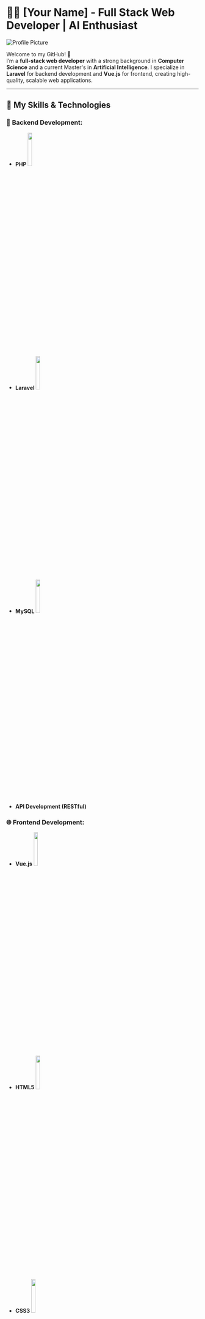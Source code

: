 # 👨‍💻 [Your Name] - Full Stack Web Developer | AI Enthusiast

![Profile Picture](https://www.example.com/profile_picture.png) <!-- Replace with your professional picture -->

Welcome to my GitHub! 👋  
I’m a **full-stack web developer** with a strong background in **Computer Science** and a current Master's in **Artificial Intelligence**. I specialize in **Laravel** for backend development and **Vue.js** for frontend, creating high-quality, scalable web applications.

---

## 🚀 My Skills & Technologies

### 🔧 **Backend Development**:
- **PHP** <code><img width="15%" src="https://www.vectorlogo.zone/logos/php/php-ar21.svg"></code>
- **Laravel** <code><img width="15%" src="https://www.vectorlogo.zone/logos/laravel/laravel-ar21.svg"></code>
- **MySQL** <code><img width="15%" src="https://www.vectorlogo.zone/logos/mysql/mysql-ar21.svg"></code>
- **API Development (RESTful)**

### 🌐 **Frontend Development**:
- **Vue.js** <code><img width="15%" src="https://www.vectorlogo.zone/logos/vuejs/vuejs-ar21.svg"></code>
- **HTML5** <code><img width="15%" src="https://www.vectorlogo.zone/logos/html5/html5-ar21.svg"></code>
- **CSS3** <code><img width="15%" src="https://www.vectorlogo.zone/logos/css3/css3-ar21.svg"></code>
- **JavaScript** <code><img width="15%" src="https://www.vectorlogo.zone/logos/javascript/javascript-ar21.svg"></code>

### 💼 **Development Tools**:
- **Git** <code><img width="15%" src="https://www.vectorlogo.zone/logos/git/git-ar21.svg"></code>
- **Node.js** <code><img width="15%" src="https://www.vectorlogo.zone/logos/nodejs/nodejs-ar21.svg"></code>
- **Docker** <code><img width="15%" src="https://www.vectorlogo.zone/logos/docker/docker-ar21.svg"></code>
- **Composer** <code><img width="15%" src="https://www.vectorlogo.zone/logos/composer/composer-ar21.svg"></code>

### 🧠 **Artificial Intelligence**:
- **Machine Learning** and **Deep Learning**
- **Python** for AI/ML Development
- **TensorFlow**, **Keras**, **PyTorch**

---

## 📂 Projects

Here are some of the key projects I’ve worked on that showcase my skills in **Laravel** and **Vue.js**:

### 1. **[Project Name: Laravel API](#)**
- **Description**: A RESTful API built with **Laravel** for managing user data, authentication, and authorization.
- **Key Features**: JWT authentication, user role management, and API endpoints.
- **Technologies**: Laravel, MySQL, JWT, API Development.

### 2. **[Project Name: Vue.js Dashboard](#)**
- **Description**: A dynamic, real-time dashboard application built using **Vue.js**.
- **Key Features**: Real-time data visualization, customizable charts, and responsive UI.
- **Technologies**: Vue.js, Vue Router, Chart.js, WebSocket.

### 3. **[Project Name: E-commerce Website](#)**
- **Description**: An e-commerce platform built with **Laravel** and **Vue.js**, featuring user accounts, product management, and order processing.
- **Key Features**: Product search, cart system, user authentication, order processing.
- **Technologies**: Laravel, Vue.js, MySQL.

---

## 📚 Education

- **Master's in Artificial Intelligence**  
  [University Name] - Current (Expected Graduation: YYYY)
  
- **Bachelor's in Computer Science**  
  [University Name] - Year of Graduation: YYYY

---

## 🏆 Certifications

- **Laravel Masterclass** - [Certifying Authority] - Year
- **Vue.js Fundamentals** - [Certifying Authority] - Year
- **Python for Data Science** - [Certifying Authority] - Year

---

## 💬 Let's Connect!

- **Email**: [your_email@example.com](mailto:your_email@example.com)
- **LinkedIn**: [Your LinkedIn](https://www.linkedin.com/in/your-profile)
- **GitHub**: [Your GitHub](https://github.com/your_username)
- **Twitter**: [Your Twitter](https://twitter.com/your_username)

---

## 📄 License

This project is licensed under the **MIT License**.

---

## About This GitHub Repository

This repository contains various **web development** projects using **Laravel** and **Vue.js** that demonstrate my full-stack development capabilities. The goal is to create dynamic, user-friendly applications while keeping scalability and maintainability in mind.

---

### Notes:
1. **Profile Picture**: Replace the `https://www.example.com/profile_picture.png` with the actual URL of your professional profile picture.
   
2. **Technologies & Tools**: The use of tech icons (e.g., **Laravel**, **Vue.js**, **PHP**) via `<img>` tags adds a clean, professional touch to the README.

3. **Projects**: Showcase 3 to 4 of your best projects, with concise descriptions and links to the live projects or their documentation.

4. **Education & Certifications**: Highlight your **Master's in AI** and your **Computer Science Bachelor's**, which is key to positioning yourself as an AI enthusiast.

---

Avec cette template, ton profil GitHub sera plus attractif pour les employeurs, partenaires et autres développeurs. Elle présente à la fois tes compétences techniques, ta formation, et tes projets, tout en mettant en valeur ton parcours en informatique et ton expertise en **Laravel** et **Vue.js**.
